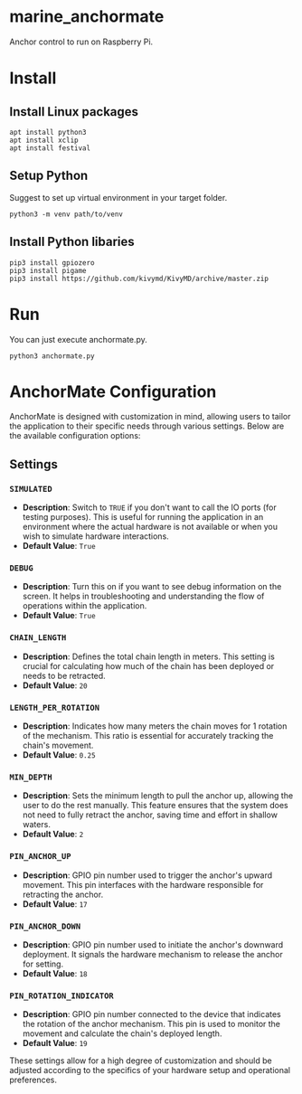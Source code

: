 # marine_anchormate

Anchor control to run on Raspberry Pi. 

# Install

## Install Linux packages

```
apt install python3
apt install xclip
apt install festival
```

## Setup Python

Suggest to set up virtual environment in your target folder.

```
python3 -m venv path/to/venv
```

## Install Python libaries

```
pip3 install gpiozero
pip3 install pigame
pip3 install https://github.com/kivymd/KivyMD/archive/master.zip
```

# Run

You can just execute anchormate.py.

```
python3 anchormate.py
```


# AnchorMate Configuration

AnchorMate is designed with customization in mind, allowing users to tailor the application to their specific needs through various settings. Below are the available configuration options:

## Settings

### `SIMULATED`
- **Description**: Switch to `TRUE` if you don't want to call the IO ports (for testing purposes). This is useful for running the application in an environment where the actual hardware is not available or when you wish to simulate hardware interactions.
- **Default Value**: `True`

### `DEBUG`
- **Description**: Turn this on if you want to see debug information on the screen. It helps in troubleshooting and understanding the flow of operations within the application.
- **Default Value**: `True`

### `CHAIN_LENGTH`
- **Description**: Defines the total chain length in meters. This setting is crucial for calculating how much of the chain has been deployed or needs to be retracted.
- **Default Value**: `20`

### `LENGTH_PER_ROTATION`
- **Description**: Indicates how many meters the chain moves for 1 rotation of the mechanism. This ratio is essential for accurately tracking the chain's movement.
- **Default Value**: `0.25`

### `MIN_DEPTH`
- **Description**: Sets the minimum length to pull the anchor up, allowing the user to do the rest manually. This feature ensures that the system does not need to fully retract the anchor, saving time and effort in shallow waters.
- **Default Value**: `2`

### `PIN_ANCHOR_UP`
- **Description**: GPIO pin number used to trigger the anchor's upward movement. This pin interfaces with the hardware responsible for retracting the anchor.
- **Default Value**: `17`

### `PIN_ANCHOR_DOWN`
- **Description**: GPIO pin number used to initiate the anchor's downward deployment. It signals the hardware mechanism to release the anchor for setting.
- **Default Value**: `18`

### `PIN_ROTATION_INDICATOR`
- **Description**: GPIO pin number connected to the device that indicates the rotation of the anchor mechanism. This pin is used to monitor the movement and calculate the chain's deployed length.
- **Default Value**: `19`

These settings allow for a high degree of customization and should be adjusted according to the specifics of your hardware setup and operational preferences.
